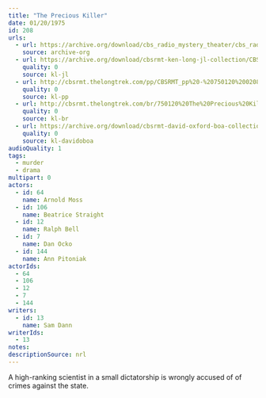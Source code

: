 ```yaml
---
title: "The Precious Killer"
date: 01/20/1975
id: 208
urls: 
  - url: https://archive.org/download/cbs_radio_mystery_theater/cbs_radio_mystery_theater-0201-0250.zip/cbs_radio_mystery_theater-0201-0250%2Fcbsrmt_0208_the_precious_killer.mp3
    source: archive-org
  - url: https://archive.org/download/cbsrmt-ken-long-jl-collection/CBSRMT - 750120 0208 The Precious Killer_jl.mp3
    quality: 0
    source: kl-jl
  - url: http://cbsrmt.thelongtrek.com/pp/CBSRMT_pp%20-%20750120%200208%20The%20Precious%20Killer.mp3
    quality: 0
    source: kl-pp
  - url: http://cbsrmt.thelongtrek.com/br/750120%20The%20Precious%20Killer%20-%20WOR.mp3
    quality: 0
    source: kl-br
  - url: https://archive.org/download/cbsrmt-david-oxford-boa-collection/CBSRMT-750120-0208-The-Precious-Killer-(128-44)-[2007]-{BoA}.mp3
    quality: 0
    source: kl-davidoboa
audioQuality: 1
tags: 
  - murder
  - drama
multipart: 0
actors:  
  - id: 64
    name: Arnold Moss  
  - id: 106
    name: Beatrice Straight  
  - id: 12
    name: Ralph Bell  
  - id: 7
    name: Dan Ocko  
  - id: 144
    name: Ann Pitoniak
actorIds:  
  - 64  
  - 106  
  - 12  
  - 7  
  - 144
writers:  
  - id: 13
    name: Sam Dann
writerIds:  
  - 13
notes: 
descriptionSource: nrl
---
```

A high-ranking scientist in a small dictatorship is wrongly accused of of crimes against the state. 